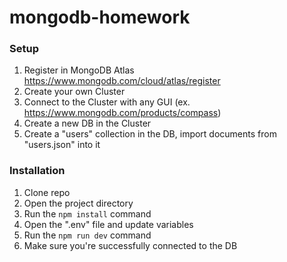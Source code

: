 # mongodb-homework

### Setup

1. Register in MongoDB Atlas https://www.mongodb.com/cloud/atlas/register
2. Create your own Cluster
3. Connect to the Cluster with any GUI (ex. https://www.mongodb.com/products/compass)
4. Create a new DB in the Cluster
5. Create a "users" collection in the DB, import documents from "users.json" into it

### Installation

1. Clone repo
2. Open the project directory
3. Run the `npm install` command
4. Open the ".env" file and update variables
5. Run the `npm run dev` command
6. Make sure you're successfully connected to the DB

